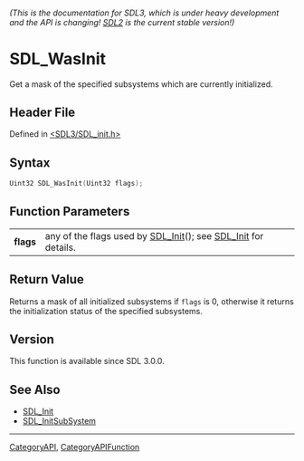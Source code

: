 ###### (This is the documentation for SDL3, which is under heavy development and the API is changing! [SDL2](https://wiki.libsdl.org/SDL2/) is the current stable version!)
# SDL_WasInit

Get a mask of the specified subsystems which are currently initialized.

## Header File

Defined in [<SDL3/SDL_init.h>](https://github.com/libsdl-org/SDL/blob/main/include/SDL3/SDL_init.h)

## Syntax

```c
Uint32 SDL_WasInit(Uint32 flags);

```

## Function Parameters

|               |                                                                                        |
| ------------- | -------------------------------------------------------------------------------------- |
| **flags**     | any of the flags used by [SDL_Init](SDL_Init)(); see [SDL_Init](SDL_Init) for details. |

## Return Value

Returns a mask of all initialized subsystems if `flags` is 0, otherwise it
returns the initialization status of the specified subsystems.

## Version

This function is available since SDL 3.0.0.

## See Also

* [SDL_Init](SDL_Init)
* [SDL_InitSubSystem](SDL_InitSubSystem)

----
[CategoryAPI](CategoryAPI), [CategoryAPIFunction](CategoryAPIFunction)

